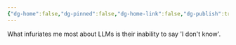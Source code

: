 ```yaml
---
{"dg-home":false,"dg-pinned":false,"dg-home-link":false,"dg-publish":true,"tags":["dgblip"],"disabled rules":["yaml-title","yaml-title-alias","file-name-heading"],"title":"philipp on mastodon @ 2024-06-03","created-date":"2024-06-03T07:38:46","id":112551547797378420,"updated-date":"2025-05-02T08:50:44","dg-path":"blips/112551547797378417.md","permalink":"/blips/112551547797378417/","dgPassFrontmatter":true}
---
```



What infuriates me most about LLMs is their inability to say 'I don't know'.



